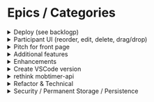 # Epics / Categories

<details><summary>Deploy (see backlogp)</summary><blockquote>

- See backlog
  
</details></blockquote>

<details><summary>Participant UI (reorder, edit, delete, drag/drop)</summary><blockquote>

- [ ] Proposal: create route for replacing all existing participants, all work done in UI
- [ ] UI: Reorder participants with drag/drop
- [ ] UI: Rename participant
- [ ] UI: Delete participant

</details></blockquote>

<details><summary>Pitch for front page</summary><blockquote>

- [ ] Reg scheduled events
- [ ] Encourage pairing on real projects
- [ ] How this project was done

</blockquote></details>

<details><summary>Additional features</summary><blockquote>

<details><summary>Must Have</summary><blockquote>

- [ ] Randomize order
- [ ] Roles
- [ ] Cancel

</blockquote></details>

<details><summary>Should Have features</summary><blockquote>

- [ ] Turn on/off sound
- [ ] Notifications

</blockquote></details>
  
<details><summary>Could Have</summary><blockquote>

- [ ] When update duration minutes, don't change the time remaining for the currently running timer (if running); just store in nextDurationMinutes (or similar)
- [ ] Handle illegal characters in mobName
- [ ] Trim mobName (and maybe url encode characters as needed)
- [ ] Handle trim(mobName) is empty
- [ ] Disable buttons as appropriate, e.g., if no legal mobName don't allow to click Join button
- [ ] In UI listener, handle if response is not successful

</blockquote></details>
  
<details><summary>Investigate</summary><blockquote>

- [ ] WIP: Bug on clean start: When start all tasks and join a mob for the first time, we get this error message in the browser console: "The connection to ws://localhost:4000/ was interrupted while the page was loading." And the play button says, "Start (temp hack)" - Not reproducible on Ethan's machine - On Joel's machine, it might be fixed by adding sleep for 2 seconds in the frontend start watch (to make sure other components are compiled first)

</blockquote></details>

</blockquote></details>

<details><summary>Enhancements</summary><blockquote>

- [ ] Alarm for breaks, stretch, etc
- [ ] Set alarm duration / pausing
- [ ] Raise hand/make comments
- [ ] RPG
- [ ] Lists (such as goals)

</blockquote></details>

<details><summary>Create VSCode version</summary><blockquote>
- [ ] TBD

</blockquote></details>

<details><summary>rethink mobtimer-api</summary><blockquote>

- [ ] Discuss: separate into different repos? see [Multi-Repo Proposal](./proposal-multiple-repos.md)
- [ ] refactor mobtimerclient to use socket injection
- [ ] solve websocket error
- [ ] make npmjs package more like other packages
- [ ] change to d.ts, create type library
- [ ] create separate time library?
- [ ] create separate mobtimerclient library?

</blockquote></details>

<details><summary>Refactor & Technical</summary><blockquote>

- [ ] correct anti-pattern? Pass business logic into UI (no mobtimer.xxxx) - however, consistent
- [ ] Use wav file directly instead of base64 encoded file to play pneumatic horn when time expires. The file is in the frontend "assets" folder, but not currently used. (There are 2 copies of the file, one using the original name and the other renamed to be shorter. don't currently use them. I tried the following, but it didn't work, perhaps because some additional configuration is needed to recognize .wav files and not treat them as text/html. Here's what I tried: const soundSource = "./assets/sound1828.wav";)
- [ ] Move as much logic out of App.tsx as possible (e.g., MVC / MVVM style decoupling)
- [ ] Clean up mobtimer-frontend/package.json - we might not need:
      "crypto": "^1.0.1",
      "http": "^0.0.1-security",
      "https": "^1.0.0",
      "net": "^1.0.2",
      "stream": "^0.0.2",
      "tls": "^0.0.1",
      "url": "^0.11.0",
- [ ] Use webSocketType instead of W3CWebSocket (decoupling)
      export function waitForSocketState(
      socket: W3CWebSocket,
      socket: { readyState: number },
- [ ] Think about names / whether to expose webSocket like this:
      await waitForSocketState(socket.webSocket, socket.webSocket.OPEN);
- [ ] Look at where we have timeouts and intervals and change code blocks to function (otherwise ms arg can be in wrong place - hard to see)
- [ ] Create utility functions to create timeout and interval objects that create the object and call unref() on it before returning it
- [ ] Investigate Eclipse, Intellij, & Visual Studio
  - [ ] Review prior retros for generic lessons re. languages/environments/etc.
- [ ] Investigate improve gated checkin,else get rid of gated checkin requiring tests to pass
  - [ ] Consider gated checkin testing with push instead of commit
- [ ] Get UI tests working in App.test.tsx (look for .skip, etc.) - maybe see https://reactjs.org/docs/testing-recipes.html
- [ ] Look into TypeScript Modules .d.ts: https://www.typescriptlang.org/docs/handbook/declaration-files/templates/module-d-ts.html
- [ ] Write script to automatically start frontend and backend (currently documented in CONTRIBUTING.
- [ ] Set tsc options: target es2015 or later
- [ ] Backend
  - [ ] Handle Bad Json Gracefully on Client (JSON.parse …)
  - [ ] detectOpenHandles: Maybe try using --detectOpenHandles with Jest
  - [ ] Maybe add timestamp to MobTimerResponse.actionInfo
- [ ] Persistence -
  - [ ] Timeout: Should mobs be deleted on timeout (after period of inactivity)?
  - [ ] Persist Mobs in case server is reset, etc. (e.g., in DB or other physical storage)
- [ ] Maybe: Try decorators - https://www.typescriptlang.org/docs/handbook/decorators.html
- [ ] Backend - Think about what to do if pause/resume/start methods are called when shouldn’t be (throw?)
- [ ] JavaScript template literals (refactoring): Consider using Javascript template literals instead of string concatenation, e.g., `${minutesPart}:${secondsPart}`;
- [ ] Figure out way to reduce spurious failing tests (in Jest)
- [ ] Handle console.log that complete after test completed?

</blockquote></details>

<details><summary>Security / Permanent Storage / Persistence</summary><blockquote>
- [ ] TBD
</blockquote></details>

